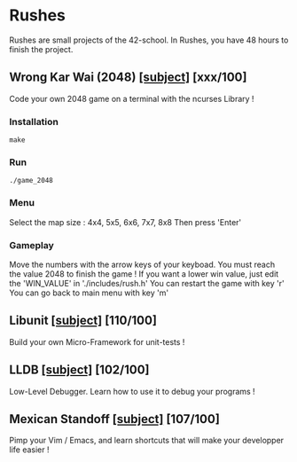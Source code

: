 # Rushes

Rushes are small projects of the 42-school. In Rushes, you have 48 hours to finish the project. 

## Wrong Kar Wai (2048) [[subject]](https://github.com/mdubus/Rushes/blob/master/wrong_kar_wai_2048/2048_game_subject.pdf) [xxx/100] 

Code your own 2048 game on a terminal with the ncurses Library !

### Installation

`make`

### Run

`./game_2048`

### Menu

Select the map size : 4x4, 5x5, 6x6, 7x7, 8x8
Then press 'Enter'

### Gameplay

Move the numbers with the arrow keys of your keyboad. You must reach the value 2048 to finish the game !
If you want a lower win value, just edit the 'WIN_VALUE' in './includes/rush.h'
You can restart the game with key 'r'
You can go back to main menu with key 'm'

## Libunit [[subject]](https://github.com/mdubus/Rushes/blob/master/libunit/libunit.fr.pdf) [110/100] 

Build your own Micro-Framework for unit-tests !

## LLDB [[subject]](https://github.com/mdubus/Rushes/blob/master/lldb/Low_Level_Debugger.fr.pdf) [102/100]

Low-Level Debugger. Learn how to use it to debug your programs !

## Mexican Standoff [[subject]](https://github.com/mdubus/Rushes/blob/master/Mexican-Standoff/mexican_standoff.pdf) [107/100]

Pimp your Vim / Emacs, and learn shortcuts that will make your developper life easier !
